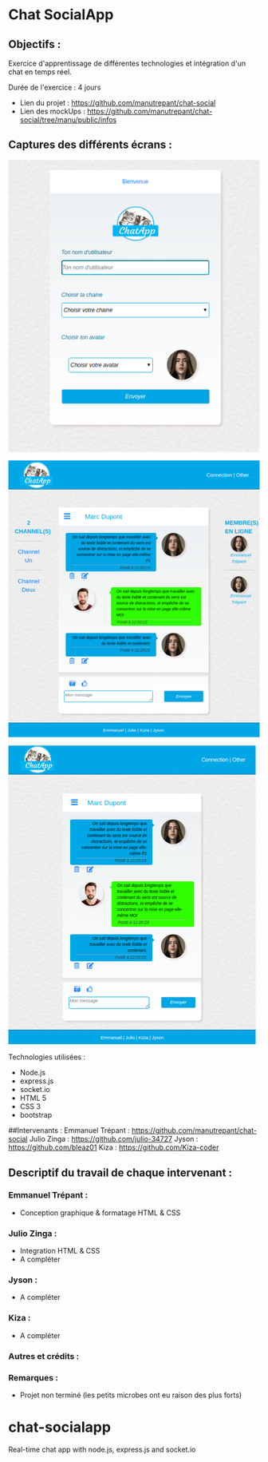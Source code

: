 # Chat SocialApp
## Objectifs :
Exercice d'apprentissage de différentes technologies et intégration d'un chat en temps réel.

Durée de l'exercice : 4 jours
* Lien du projet : https://github.com/manutrepant/chat-social
* Lien des mockUps : https://github.com/manutrepant/chat-social/tree/manu/public/infos

## Captures des différents écrans :
![Application screen](https://github.com/manutrepant/chat-social/blob/manu/public/infos/login.png 'Application screen')

![Application screen](https://github.com/manutrepant/chat-social/blob/manu/public/infos/Screenshot-1.png 'Application screen')

![Application screen](https://github.com/manutrepant/chat-social/blob/manu/public/infos/Screenshot-2.png 'Application screen')

Technologies utilisées : 
* Node.js
* express.js
* socket.io
* HTML 5 
* CSS 3
* bootstrap

##Intervenants : 
Emmanuel Trépant : https://github.com/manutrepant/chat-social
Julio Zinga : https://github.com/julio-34727
Jyson : https://github.com/bleaz01
Kiza : https://github.com/Kiza-coder

## Descriptif du travail de chaque intervenant :
### Emmanuel Trépant :
- Conception graphique & formatage HTML & CSS

### Julio Zinga :
- Integration HTML & CSS
- A compléter

### Jyson :
- A compléter

### Kiza :
- A compléter

### Autres et crédits :


### Remarques :
* Projet non terminé (les petits microbes ont eu raison des plus forts)


# chat-socialapp
Real-time chat app with node.js, express.js and socket.io
